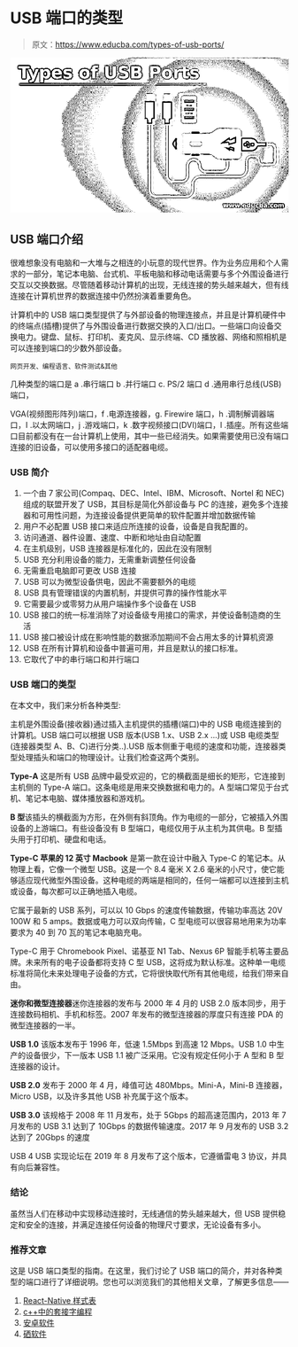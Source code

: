 # USB 端口的类型

> 原文：<https://www.educba.com/types-of-usb-ports/>

![Types of USB Ports](img/2735cb16af62fc8b679a5f952e9e76a0.png)



## USB 端口介绍

很难想象没有电脑和一大堆与之相连的小玩意的现代世界。作为业务应用和个人需求的一部分，笔记本电脑、台式机、平板电脑和移动电话需要与多个外围设备进行交互以交换数据。尽管随着移动计算机的出现，无线连接的势头越来越大，但有线连接在计算机世界的数据连接中仍然扮演着重要角色。

计算机中的 USB 端口类型提供了与外部设备的物理连接点，并且是计算机硬件中的终端点(插槽)提供了与外围设备进行数据交换的入口/出口。一些端口向设备交换电力。键盘、鼠标、打印机、麦克风、显示终端、CD 播放器、网络和照相机是可以连接到端口的少数外部设备。

<small>网页开发、编程语言、软件测试&其他</small>

几种类型的端口是 a .串行端口 b .并行端口 c. PS/2 端口 d .通用串行总线(USB)端口，

VGA(视频图形阵列)端口，f .电源连接器，g. Firewire 端口，h .调制解调器端口，I .以太网端口，j .游戏端口，k .数字视频接口(DVI)端口，l .插座。所有这些端口目前都没有在一台计算机上使用，其中一些已经消失。如果需要使用已没有端口连接的旧设备，可以使用多接口的适配器电缆。

### USB 简介

1.  一个由 7 家公司(Compaq、DEC、Intel、IBM、Microsoft、Nortel 和 NEC)组成的联盟开发了 USB，其目标是简化外部设备与 PC 的连接，避免多个连接器和可用性问题，为连接设备提供更简单的软件配置并增加数据传输
2.  用户不必配置 USB 接口来适应所连接的设备，设备是自我配置的。
3.  访问通道、器件设置、速度、中断和地址由自动配置
4.  在主机级别，USB 连接器是标准化的，因此在没有限制
5.  USB 充分利用设备的能力，无需重新调整任何设备
6.  无需重启电脑即可更改 USB 连接
7.  USB 可以为微型设备供电，因此不需要额外的电缆
8.  USB 具有管理错误的内置机制，并提供可靠的操作性能水平
9.  它需要最少或零努力从用户端操作多个设备在 USB
10.  USB 接口的统一标准消除了对设备级专用接口的需求，并使设备制造商的生活
11.  USB 接口被设计成在影响性能的数据添加期间不会占用太多的计算机资源
12.  USB 在所有计算机和设备中普遍可用，并且是默认的接口标准。
13.  它取代了中的串行端口和并行端口

### USB 端口的类型

在本文中，我们来分析各种类型:

主机是外围设备(接收器)通过插入主机提供的插槽(端口)中的 USB 电缆连接到的计算机。USB 端口可以根据 USB 版本(USB 1.x、USB 2.x …)或 USB 电缆类型(连接器类型 A、B、C)进行分类..).USB 版本侧重于电缆的速度和功能，连接器类型处理插头和端口的物理设计。让我们检查这两个类别。

**Type-A** 这是所有 USB 品牌中最受欢迎的，它的横截面是细长的矩形，它连接到主机侧的 Type-A 端口。这条电缆是用来交换数据和电力的。A 型端口常见于台式机、笔记本电脑、媒体播放器和游戏机。

**B 型**该插头的横截面为方形，在外侧有斜顶角。作为电缆的一部分，它被插入外围设备的上游端口。有些设备没有 B 型端口，电缆仅用于从主机为其供电。B 型插头用于打印机、硬盘和电话。

**Type-C 苹果的 12 英寸 Macbook** 是第一款在设计中融入 Type-C 的笔记本。从物理上看，它像一个微型 USB。这是一个 8.4 毫米 X 2.6 毫米的小尺寸，使它能够适应现代微型外围设备。这种电缆的两端是相同的，任何一端都可以连接到主机或设备，每次都可以正确地插入电缆。

它属于最新的 USB 系列，可以以 10 Gbps 的速度传输数据，传输功率高达 20V 100W 和 5 amps。数据或电力可以双向传输，C 型电缆可以很容易地用来为功率要求为 40 到 70 瓦的笔记本电脑充电。

Type-C 用于 Chromebook Pixel、诺基亚 N1 Tab、Nexus 6P 智能手机等主要品牌。未来所有的电子设备都将支持 C 型 USB，这将成为默认标准。这种单一电缆标准将简化未来处理电子设备的方式，它将很快取代所有其他电缆，给我们带来自由。

**迷你和微型连接器**迷你连接器的发布与 2000 年 4 月的 USB 2.0 版本同步，用于连接数码相机、手机和标签。2007 年发布的微型连接器的厚度只有连接 PDA 的微型连接器的一半。

**USB 1.0** 该版本发布于 1996 年，低速 1.5Mbps 到高速 12 Mbps。USB 1.0 中生产的设备很少，下一版本 USB 1.1 被广泛采用。它没有规定任何小于 A 型和 B 型连接器的设计。

**USB 2.0** 发布于 2000 年 4 月，峰值可达 480Mbps。Mini-A，Mini-B 连接器，Micro USB，以及许多其他 USB 补充属于这个版本。

**USB 3.0** 该规格于 2008 年 11 月发布，处于 5Gbps 的超高速范围内，2013 年 7 月发布的 USB 3.1 达到了 10Gbps 的数据传输速度。2017 年 9 月发布的 USB 3.2 达到了 20Gbps 的速度

USB 4 USB 实现论坛在 2019 年 8 月发布了这个版本，它遵循雷电 3 协议，并具有向后兼容性。

### 结论

虽然当人们在移动中实现移动连接时，无线通信的势头越来越大，但 USB 提供稳定和安全的连接，并满足连接任何设备的物理尺寸要求，无论设备有多小。

### 推荐文章

这是 USB 端口类型的指南。在这里，我们讨论了 USB 端口的简介，并对各种类型的端口进行了详细说明。您也可以浏览我们的其他相关文章，了解更多信息——

1.  [React-Native 样式表](https://www.educba.com/react-native-stylesheet/)
2.  [c++中的套接字编程](https://www.educba.com/socket-programming-in-c-plus-plus/)
3.  [安卓软件](https://www.educba.com/android-software/)
4.  [硒软件](https://www.educba.com/selenium-software/)





